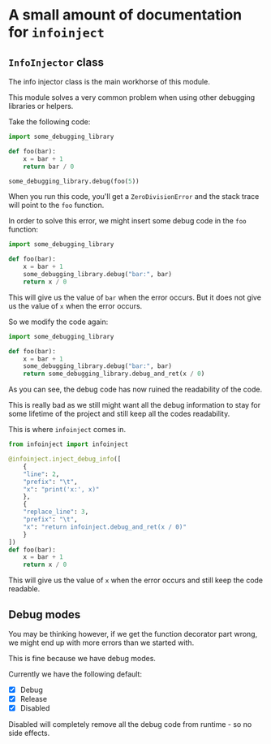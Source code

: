 # A small amount of documentation for `infoinject`

## `InfoInjector` class

The info injector class is the main workhorse of this module.

This module solves a very common problem when using other debugging libraries or helpers.

Take the following code:

```python
import some_debugging_library

def foo(bar):
	x = bar + 1
	return bar / 0

some_debugging_library.debug(foo(5))
```

When you run this code, you'll get a `ZeroDivisionError` and the stack trace will point to the `foo` function.

In order to solve this error, we might insert some debug code in the `foo` function:

```python
import some_debugging_library

def foo(bar):
	x = bar + 1
	some_debugging_library.debug("bar:", bar)
	return x / 0
```

This will give us the value of `bar` when the error occurs.
But it does not give us the value of `x` when the error occurs.

So we modify the code again:

```python
import some_debugging_library

def foo(bar):
	x = bar + 1
	some_debugging_library.debug("bar:", bar)
	return some_debugging_library.debug_and_ret(x / 0)
```

As you can see, the debug code has now ruined the readability of the code.

This is really bad as we still might want all the debug information to stay for some lifetime of the project and still keep
all the codes readability.

This is where `infoinject` comes in.

```python
from infoinject import infoinject

@infoinject.inject_debug_info([
	{
	"line": 2,
	"prefix": "\t",
	"x": "print('x:', x)"
	},
	{
	"replace_line": 3,
	"prefix": "\t",
	"x": "return infoinject.debug_and_ret(x / 0)"
	}
])
def foo(bar):
	x = bar + 1
	return x / 0

```

This will give us the value of `x` when the error occurs and still keep the code readable.

## Debug modes

You may be thinking however, if we get the function decorator part wrong, we might end up with more errors than we started with.

This is fine because we have debug modes.

Currently we have the following default:

- [x] Debug
- [x] Release
- [x] Disabled

Disabled will completely remove all the debug code from runtime - so no side effects.
